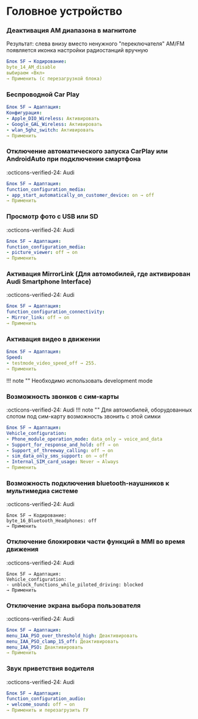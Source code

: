 
# Головное устройство

### Деактивация AM диапазона в магнитоле

Результат: слева внизу вместо ненужного "переключателя" AM/FM появляется иконка настройки радиостанций вручную

``` yaml title="логин-пароль: 20103"
Блок 5F → Кодирование:
byte_14_AM_disable
выбираем «Вкл»
→ Применить (с перезагрузкой блока)
```

### Беспроводной Car Play

``` yaml title="логин-пароль: 20103"
Блок 5F → Адаптация:
Конфигурация:
- Apple_DIO_Wireless: Активировать
- Google_GAL_Wireless: Активировать
- wlan_5ghz_switch: Активировать
→ Применить
```

### Отключение автоматического запуска CarPlay или AndroidAuto при подключении смартфона
:octicons-verified-24: Audi
``` yaml title="логин-пароль: 20103"
Блок 5F → Адаптация:
function_configuration_media:
- app_start_automatically_on_customer_device: on → off
→ Применить
```

### Просмотр фото с USB или SD
:octicons-verified-24: Audi
``` yaml title="логин-пароль: 20103"
Блок 5F → Адаптация:
function_configuration_media:
- picture_viewer: off → on
→ Применить
```

### Активация MirrorLink (Для автомобилей, где активирован Audi Smartphone Interface)
:octicons-verified-24: Audi
``` yaml title="логин-пароль: 20103"
Блок 5F → Адаптация:
function_configuration_connectivity:
- Mirror_link: off → on
→ Применить
```

### Активация видео в движении

``` yaml title="логин-пароль: 20103"
Блок 5F → Адаптация:
Speed:
- testmode_video_speed_off → 255.
→ Применить
```

!!! note ""
    Необходимо использовать development mode  

### Возможность звонков с сим-карты
:octicons-verified-24: Audi
!!! note ""
    Для автомобилей, оборудованных слотом под сим-карту возможность звонить с этой симки

``` yaml title="логин-пароль: 20103"
Блок 5F → Адаптация:
Vehicle_configuration:
- Phone_module_operation_mode: data_only → voice_and_data
- Support_for_response_and_hold: off → on
- Support_of_threeway_calling: off → on
- sim_data_only_sms_support: on → off
- Internal_SIM_card_usage: Never → Always
→ Применить
```

### Возможность подключения bluetooth-наушников к мультимедиа системе
:octicons-verified-24: Audi
```
Блок 5F → Кодирование:
byte_16_Bluetooth_Headphones: off
→ Применить
```

### Отключение блокировки части функций в MMI во время движения
:octicons-verified-24: Audi
``` title="логин-пароль: 20103"
Блок 5F → Адаптация:
Vehicle_configuration:
- unblock_functions_while_piloted_driving: blocked
→ Применить
```

### Отключение экрана выбора пользователя
:octicons-verified-24: Audi
``` yaml title="логин-пароль: 20103"
Блок 5F → Адаптация:
menu_IAA_PSO_over_threshold_high: Деактивировать
menu_IAA_PSO_clamp_15_off: Деактивировать
menu_IAA_PSO: Деактивировать
→ Применить
```

### Звук приветствия водителя
:octicons-verified-24: Audi
``` yaml
Блок 5F → Адаптация:
function_configuration_audio:
- welcome_sound: off → on
→ Применить и перезагрузить ГУ
```